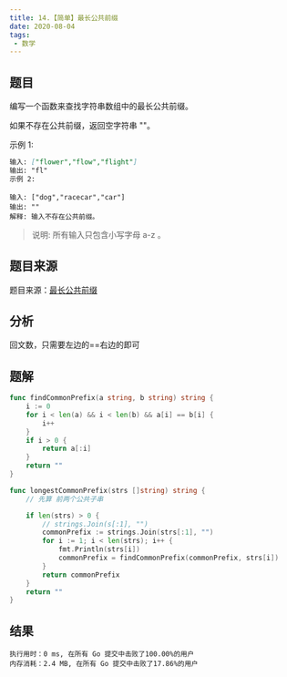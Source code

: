 ```yaml
---
title: 14.【简单】最长公共前缀
date: 2020-08-04
tags:
 - 数学
---
```

## 题目
编写一个函数来查找字符串数组中的最长公共前缀。

如果不存在公共前缀，返回空字符串 ""。

示例 1:
```md
输入: ["flower","flow","flight"]
输出: "fl"
示例 2:
```
```
输入: ["dog","racecar","car"]
输出: ""
解释: 输入不存在公共前缀。
```
>说明: 所有输入只包含小写字母 a-z 。

## 题目来源
题目来源：[最长公共前缀]([链接网址](https://leetcode-cn.com/problems/longest-common-prefix/) "04.最长公共前缀")

## 分析

回文数，只需要左边的==右边的即可

## 题解


```Go
func findCommonPrefix(a string, b string) string {
	i := 0
	for i < len(a) && i < len(b) && a[i] == b[i] {
		i++
	}
	if i > 0 {
		return a[:i]
	}
	return ""
}

func longestCommonPrefix(strs []string) string {
	// 先算 前两个公共子串

	if len(strs) > 0 {
		// strings.Join(s[:1], "")
		commonPrefix := strings.Join(strs[:1], "")
		for i := 1; i < len(strs); i++ {
			fmt.Println(strs[i])
			commonPrefix = findCommonPrefix(commonPrefix, strs[i])
		}
		return commonPrefix
	}
	return ""
}
```

## 结果
```
执行用时：0 ms, 在所有 Go 提交中击败了100.00%的用户
内存消耗：2.4 MB, 在所有 Go 提交中击败了17.86%的用户
```